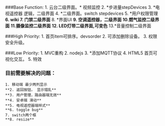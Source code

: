 ###Base Function:
    1. 云台二级界面。* 视频监控 
    2. *步进量stepDevices 
    3. *电视遥控器 逻辑，二级界面
    4. *二级界面。switch stepdevices
    5. *用户权限管理 
    **6. wiki**
    **7. 门禁二级界面**
    8. *界面UI
    **9. 空调遥控器，二级界面**
   **10.燃气监控二级界面**
    **11.摄像监控二级界面**
    **12. LED灯带二级界面,可变色**
    13.*音量控制二级界面


###High Priority:
    1. 首页item可排序。devsorder
    2. 可添加删除设备。
    3. 权限安全升级。


###Low Priority:
    1. MVC重构
    2. nodejs
    3. *添加MQTT协议
    4. HTML5 首页可视化交互。
    5. 特效
    
### 目前需要解决的问题：

    1. 移动端 最少两列显示
    **2. 返回按钮， 显示错乱**
    **3. 用户管理，路由器端无效**
    **4. 安卓端 滑动**
    **5. 电视遥控器端样式**
    **6. toggle bug**
    7. switch两个框
    **8. resize**
    
